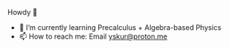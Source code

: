 Howdy 👋
- 🌱 I’m currently learning Precalculus + Algebra-based Physics
- 📫 How to reach me: Email yskur@proton.me
